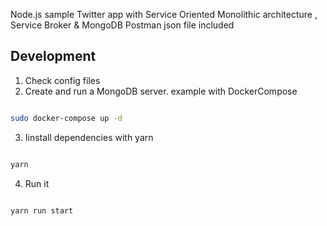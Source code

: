 Node.js sample Twitter app with Service Oriented Monolithic architecture , Service Broker & MongoDB
Postman json file included

  

## Development

  
1. Check config files
2. Create and run a MongoDB server. example with DockerCompose

  

```sh

sudo docker-compose up -d

```

  

3. Iinstall dependencies with yarn

  

```sh

yarn

```

  

4. Run it

  

```sh

yarn run start

```
